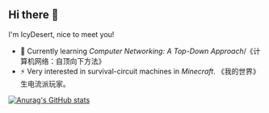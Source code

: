 ## Hi there 👋
I'm IcyDesert, nice to meet you!

- 🌱 Currently learning *Computer Networking: A Top-Down Approach*/《计算机网络：自顶向下方法》
- ⚡ Very interested in survival-circuit machines in *Minecraft*.  《我的世界》生电流派玩家。
<!--
**IcyDesert/IcyDesert** is a ✨ _special_ ✨ repository because its `README.md` (this file) appears on your GitHub profile.

Here are some ideas to get you started:

- 🔭 I’m currently working on ...
- 🌱 I’m currently learning ...
- 👯 I’m looking to collaborate on ...
- 🤔 I’m looking for help with ...
- 💬 Ask me about ...
- 📫 How to reach me: ...
- 😄 Pronouns: ...
- ⚡ Fun fact: ...
-->

[![Anurag's GitHub stats](https://github-readme-stats.vercel.app/api?username=IcyDesert&count_private=true&show_icons=true&theme=solarized-light)](https://github.com/anuraghazra/github-readme-stats)
